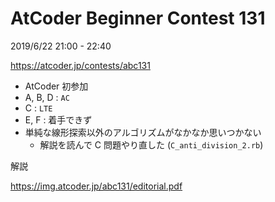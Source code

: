 # AtCoder Beginner Contest 131

2019/6/22 21:00 - 22:40

https://atcoder.jp/contests/abc131

- AtCoder 初参加
- A, B, D : `AC`
- C : `LTE`
- E, F : 着手できず
- 単純な線形探索以外のアルゴリズムがなかなか思いつかない
  - 解説を読んで C 問題やり直した (`C_anti_division_2.rb`)

解説

https://img.atcoder.jp/abc131/editorial.pdf